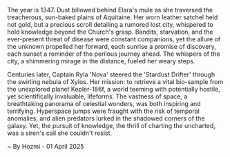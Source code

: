 
The year is 1347.  Dust billowed behind Elara's mule as she traversed the treacherous, sun-baked plains of Aquitaine.  Her worn leather satchel held not gold, but a precious scroll detailing a rumored lost city, whispered to hold knowledge beyond the Church's grasp.  Bandits, starvation, and the ever-present threat of disease were constant companions, yet the allure of the unknown propelled her forward, each sunrise a promise of discovery, each sunset a reminder of the perilous journey ahead.  The whispers of the city, a shimmering mirage in the distance, fueled her weary steps.


Centuries later, Captain Ryla 'Nova' steered the 'Stardust Drifter' through the swirling nebula of Xylos.  Her mission: to retrieve a vital bio-sample from the unexplored planet Kepler-186f, a world teeming with potentially hostile, yet scientifically invaluable, lifeforms.  The vastness of space, a breathtaking panorama of celestial wonders, was both inspiring and terrifying.  Hyperspace jumps were fraught with the risk of temporal anomalies, and alien predators lurked in the shadowed corners of the galaxy. Yet, the pursuit of knowledge, the thrill of charting the uncharted, was a siren's call she couldn't resist.

~ By Hozmi - 01 April 2025
